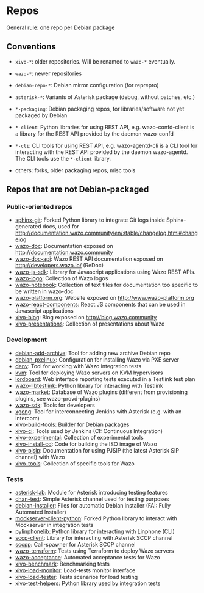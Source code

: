 # Repos

General rule: one repo per Debian package

## Conventions

- `xivo-*`: older repositories. Will be renamed to `wazo-*` eventually.
- `wazo-*`: newer repositories
- `debian-repo-*`: Debian mirror configuration (for reprepro)
- `asterisk-*`: Variants of Asterisk package (debug, without patches, etc.)

- `*-packaging`: Debian packaging repos, for libraries/software not yet packaged by Debian
- `*-client`: Python libraries for using REST API, e.g. wazo-confd-client is a library for the REST API provided by the daemon wazo-confd
- `*-cli`: CLI tools for using REST API, e.g. wazo-agentd-cli is a CLI tool for interacting with the REST API provided by the daemon wazo-agentd. The CLI tools use the `*-client` library.
- others: forks, older packaging repos, misc tools

## Repos that are not Debian-packaged

### Public-oriented repos

- [sphinx-git](https://github.com/wazo-platform/sphinx-git): Forked Python library to integrate Git logs inside Sphinx-generated docs, used for http://documentation.wazo.community/en/stable/changelog.html#changelog
- [wazo-doc](https://github.com/wazo-platform/wazo-doc): Documentation exposed on http://documentation.wazo.community
- [wazo-doc-api](https://github.com/wazo-platform/wazo-doc-api): Wazo REST API documentation exposed on http://developers.wazo.io/ (ReDoc)
- [wazo-js-sdk](https://github.com/wazo-platform/wazo-js-sdk): Library for Javascript applications using Wazo REST APIs.
- [wazo-logo](https://github.com/wazo-platform/wazo-logo): Collection of Wazo logos
- [wazo-notebook](https://github.com/wazo-platform/wazo-notebook): Collection of text files for documentation too specific to be written in wazo-doc
- [wazo-platform.org](https://github.com/wazo-platform/wazo-platform.org): Website exposed on http://www.wazo-platform.org
- [wazo-react-components](https://github.com/wazo-platform/wazo-react-components): React.JS components that can be used in Javascript applications
- [xivo-blog](https://github.com/wazo-platform/xivo-blog): Blog exposed on http://blog.wazo.community
- [xivo-presentations](https://github.com/wazo-platform/xivo-presentations): Collection of presentations about Wazo

### Development

- [debian-add-archive](https://github.com/wazo-platform/debian-add-archive): Tool for adding new archive Debian repo
- [debian-pxelinux](https://github.com/wazo-platform/debian-pxelinux): Configuration for installing Wazo via PXE server
- [denv](https://github.com/wazo-platform/denv): Tool for working with Wazo integration tests
- [kvm](https://github.com/wazo-platform/kvm): Tool for deploying Wazo servers on KVM hypervisors
- [lordboard](https://github.com/wazo-platform/lordboard): Web interface reporting tests executed in a Testlink test plan
- [wazo-libtestlink](https://github.com/wazo-platform/wazo-libtestlink): Python library for interacting with Testlink
- [wazo-market](https://github.com/wazo-platform/wazo-market): Database of Wazo plugins (different from provisioning plugins, see wazo-provd-plugins)
- [wazo-sdk](https://github.com/wazo-platform/wazo-sdk): Tools for developers
- [xgong](https://github.com/wazo-platform/xgong): Tool for interconnecting Jenkins with Asterisk (e.g. with an intercom)
- [xivo-build-tools](https://github.com/wazo-platform/xivo-build-tools): Builder for Debian packages
- [xivo-ci](https://github.com/wazo-platform/xivo-ci): Tools used by Jenkins (CI: Continuous Integration)
- [xivo-experimental](https://github.com/wazo-platform/xivo-experimental): Collection of experimental tools
- [xivo-install-cd](https://github.com/wazo-platform/xivo-install-cd): Code for building the ISO image of Wazo
- [xivo-pjsip](https://github.com/wazo-platform/xivo-pjsip): Documentation for using PJSIP (the latest Asterisk SIP channel) with Wazo
- [xivo-tools](https://github.com/wazo-platform/xivo-tools): Collection of specific tools for Wazo

### Tests

- [asterisk-lab](https://github.com/wazo-platform/asterisk-lab): Module for Asterisk introducing testing features
- [chan-test](https://github.com/wazo-platform/chan-test): Simple Asterisk channel used for testing purposes
- [debian-installer](https://github.com/wazo-platform/debian-installer): Files for automatic Debian installer (FAI: Fully Automated Installer)
- [mockserver-client-python](https://github.com/wazo-platform/mockserver-client-python): Forked Python library to interact with Mockserver in integration tests
- [pylinphonelib](https://github.com/wazo-platform/pylinphonelib): Python library for interacting with Linphone (CLI)
- [sccp-client](https://github.com/wazo-platform/sccp-client): Library for interacting with Asterisk SCCP channel
- [sccpp](https://github.com/wazo-platform/sccpp): Call-spawner for Asterisk SCCP channel
- [wazo-terraform](https://github.com/wazo-platform/wazo-terraform): Tests using Terraform to deploy Wazo servers
- [wazo-acceptance](https://github.com/wazo-platform/wazo-acceptance): Automated acceptance tests for Wazo
- [xivo-benchmark](https://github.com/wazo-platform/xivo-benchmark): Benchmarking tests
- [xivo-load-monitor](https://github.com/wazo-platform/xivo-load-monitor): Load-tests monitor interface
- [xivo-load-tester](https://github.com/wazo-platform/xivo-load-tester): Tests scenarios for load testing
- [xivo-test-helpers](https://github.com/wazo-platform/xivo-test-helpers): Python library used by integration tests
